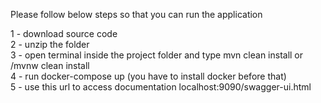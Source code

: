 Please follow below steps so that you can run the application

1 - download source code<br>
2 - unzip the folder <br>
3 - open terminal inside the project folder and type mvn clean install or /mvnw clean install<br> 
4 - run docker-compose up (you have to install docker before that) <br>
5 - use this url to access documentation localhost:9090/swagger-ui.html <br>
